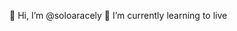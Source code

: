  👋 Hi, I’m @soloaracely
 🌱 I’m currently learning to live


<!---
soloaracely/soloaracely is a ✨ special ✨ repository because its `README.md` (this file) appears on your GitHub profile.
You can click the Preview link to take a look at your changes.
--->
